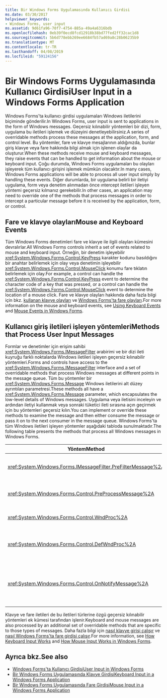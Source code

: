 ```yaml
---
title: Bir Windows Forms Uygulamasında Kullanıcı Girdisi
ms.date: 03/30/2017
helpviewer_keywords:
- Windows Forms, user input
ms.assetid: 9d61fa96-70f7-4754-885a-49a4a6316bdb
ms.openlocfilehash: 0eb39f0ecd8fcd12918b38bd77fed2ff32cac1d8
ms.sourcegitcommit: 5b6d778ebb269ee6684fb57ad69a8c28b06235b9
ms.translationtype: MT
ms.contentlocale: tr-TR
ms.lasthandoff: 04/08/2019
ms.locfileid: "59124156"
---
```

# <a name="user-input-in-a-windows-forms-application"></a><span data-ttu-id="eda69-102">Bir Windows Forms Uygulamasında Kullanıcı Girdisi</span><span class="sxs-lookup"><span data-stu-id="eda69-102">User Input in a Windows Forms Application</span></span>
<span data-ttu-id="eda69-103">Windows Forms'ta kullanıcı girdisi uygulamaları Windows iletilerini biçiminde gönderilir.</span><span class="sxs-lookup"><span data-stu-id="eda69-103">In Windows Forms, user input is sent to applications in the form of Windows messages.</span></span> <span data-ttu-id="eda69-104">Geçersiz kılınabilir yöntemleri bir dizi, form, uygulama bu iletileri işlemek ve düzeyini denetleyebilirsiniz.</span><span class="sxs-lookup"><span data-stu-id="eda69-104">A series of overridable methods process these messages at the application, form, and control level.</span></span> <span data-ttu-id="eda69-105">Bu yöntemler, fare ve klavye mesajlarının aldığınızda, bunlar giriş klavye veya fare hakkında bilgi almak için işlenen olaylar da oluşturur.</span><span class="sxs-lookup"><span data-stu-id="eda69-105">When these methods receive mouse and keyboard messages, they raise events that can be handled to get information about the mouse or keyboard input.</span></span> <span data-ttu-id="eda69-106">Çoğu durumda, Windows Forms uygulamaları bu olayları işleyerek tüm kullanıcı girişini işlemek mümkün olacaktır.</span><span class="sxs-lookup"><span data-stu-id="eda69-106">In many cases, Windows Forms applications will be able to process all user input simply by handling these events.</span></span> <span data-ttu-id="eda69-107">Diğer durumlarda, bir uygulama belirli bir iletiyi uygulama, form veya denetim alınmadan önce ıntercept iletileri işleyen yöntemi geçersiz kılmanız gerekebilir.</span><span class="sxs-lookup"><span data-stu-id="eda69-107">In other cases, an application may need to override one of the methods that process messages in order to intercept a particular message before it is received by the application, form, or control.</span></span>  
  
## <a name="mouse-and-keyboard-events"></a><span data-ttu-id="eda69-108">Fare ve klavye olayları</span><span class="sxs-lookup"><span data-stu-id="eda69-108">Mouse and Keyboard Events</span></span>  
 <span data-ttu-id="eda69-109">Tüm Windows Forms denetimleri fare ve klavye ile ilgili olayları kümesini devralırlar.</span><span class="sxs-lookup"><span data-stu-id="eda69-109">All Windows Forms controls inherit a set of events related to mouse and keyboard input.</span></span> <span data-ttu-id="eda69-110">Örneğin, bir denetim işleyebilir <xref:System.Windows.Forms.Control.KeyPress> karakter kodunu basıldığını bir anahtar belirlemek için olay veya denetimin işleyebilir <xref:System.Windows.Forms.Control.MouseClick> konumu fare tıklatın belirlemek için olay.</span><span class="sxs-lookup"><span data-stu-id="eda69-110">For example, a control can handle the <xref:System.Windows.Forms.Control.KeyPress> event to determine the character code of a key that was pressed, or a control can handle the <xref:System.Windows.Forms.Control.MouseClick> event to determine the location of a mouse click.</span></span> <span data-ttu-id="eda69-111">Fare ve klavye olayları hakkında daha fazla bilgi için bkz. [kullanan klavye olayları](using-keyboard-events.md) ve [Windows Forms'ta fare olayları](mouse-events-in-windows-forms.md).</span><span class="sxs-lookup"><span data-stu-id="eda69-111">For more information on the mouse and keyboard events, see [Using Keyboard Events](using-keyboard-events.md) and [Mouse Events in Windows Forms](mouse-events-in-windows-forms.md).</span></span>  
  
## <a name="methods-that-process-user-input-messages"></a><span data-ttu-id="eda69-112">Kullanıcı giriş iletileri işleyen yöntemleri</span><span class="sxs-lookup"><span data-stu-id="eda69-112">Methods that Process User Input Messages</span></span>  
 <span data-ttu-id="eda69-113">Formlar ve denetimler için erişim sahibi <xref:System.Windows.Forms.IMessageFilter> arabirimi ve bir dizi ileti kuyruğu farklı noktalarda Windows iletileri işleyen geçersiz kılınabilir yöntemleri.</span><span class="sxs-lookup"><span data-stu-id="eda69-113">Forms and controls have access to the <xref:System.Windows.Forms.IMessageFilter> interface and a set of overridable methods that process Windows messages at different points in the message queue.</span></span> <span data-ttu-id="eda69-114">Tüm bu yöntemler bir <xref:System.Windows.Forms.Message> Windows iletilerini alt düzey ayrıntıları parametresi.</span><span class="sxs-lookup"><span data-stu-id="eda69-114">These methods all have a <xref:System.Windows.Forms.Message> parameter, which encapsulates the low-level details of Windows messages.</span></span> <span data-ttu-id="eda69-115">Uygulama veya iletisini inceleyin ve ardından iletiyi kullanmak veya sonraki tüketici ileti sırasına açın geçirmek için bu yöntemleri geçersiz kılın.</span><span class="sxs-lookup"><span data-stu-id="eda69-115">You can implement or override these methods to examine the message and then either consume the message or pass it on to the next consumer in the message queue.</span></span> <span data-ttu-id="eda69-116">Windows Forms'ta tüm Windows iletileri işleyen yöntemler aşağıdaki tabloda sunulmaktadır.</span><span class="sxs-lookup"><span data-stu-id="eda69-116">The following table presents the methods that process all Windows messages in Windows Forms.</span></span>  
  
|<span data-ttu-id="eda69-117">Yöntem</span><span class="sxs-lookup"><span data-stu-id="eda69-117">Method</span></span>|<span data-ttu-id="eda69-118">Notlar</span><span class="sxs-lookup"><span data-stu-id="eda69-118">Notes</span></span>|  
|------------|-----------|  
|<xref:System.Windows.Forms.IMessageFilter.PreFilterMessage%2A>|<span data-ttu-id="eda69-119">Bu yöntem, uygulama düzeyinde sıraya alınan (gönderilen olarak da bilinir) Windows iletileri kesintiye uğratır.</span><span class="sxs-lookup"><span data-stu-id="eda69-119">This method intercepts queued (also known as posted) Windows messages at the application level.</span></span>|  
|<xref:System.Windows.Forms.Control.PreProcessMessage%2A>|<span data-ttu-id="eda69-120">Bu yöntem, işlenen önce Windows iletileri form ve denetimi düzeyinde kesintiye uğratır.</span><span class="sxs-lookup"><span data-stu-id="eda69-120">This method intercepts Windows messages at the form and control level before they have been processed.</span></span>|  
|<xref:System.Windows.Forms.Control.WndProc%2A>|<span data-ttu-id="eda69-121">Bu yöntem, form ve denetim düzeyinde Windows iletilerini işler.</span><span class="sxs-lookup"><span data-stu-id="eda69-121">This method processes Windows messages at the form and control level.</span></span>|  
|<xref:System.Windows.Forms.Control.DefWndProc%2A>|<span data-ttu-id="eda69-122">Bu yöntem Windows iletileri form ve denetimi düzeyinde varsayılan işlemeyi gerçekleştirir.</span><span class="sxs-lookup"><span data-stu-id="eda69-122">This method performs the default processing of Windows messages at the form and control level.</span></span> <span data-ttu-id="eda69-123">Bu pencerenin en az işlevlerini sağlar.</span><span class="sxs-lookup"><span data-stu-id="eda69-123">This provides the minimal functionality of a window.</span></span>|  
|<xref:System.Windows.Forms.Control.OnNotifyMessage%2A>|<span data-ttu-id="eda69-124">Bu yöntem, bunlar işlendikten sonra iletileri form ve denetim düzeyinde kesintiye uğratır.</span><span class="sxs-lookup"><span data-stu-id="eda69-124">This method intercepts messages at the form and control level, after they have been processed.</span></span> <span data-ttu-id="eda69-125"><xref:System.Windows.Forms.ControlStyles.EnableNotifyMessage> Stil bit, bu yöntemin çağrılması için ayarlanmış olması gerekir.</span><span class="sxs-lookup"><span data-stu-id="eda69-125">The <xref:System.Windows.Forms.ControlStyles.EnableNotifyMessage> style bit must be set for this method to be called.</span></span>|  
  
 <span data-ttu-id="eda69-126">Klavye ve fare iletileri de bu iletileri türlerine özgü geçersiz kılınabilir yöntemleri ek kümesi tarafından işlenir.</span><span class="sxs-lookup"><span data-stu-id="eda69-126">Keyboard and mouse messages are also processed by an additional set of overridable methods that are specific to those types of messages.</span></span> <span data-ttu-id="eda69-127">Daha fazla bilgi için [nasıl klavye girişi çalışır](how-keyboard-input-works.md) ve [nasıl Windows Forms'ta fare girdisi çalışır](how-mouse-input-works-in-windows-forms.md).</span><span class="sxs-lookup"><span data-stu-id="eda69-127">For more information, see [How Keyboard Input Works](how-keyboard-input-works.md) and [How Mouse Input Works in Windows Forms](how-mouse-input-works-in-windows-forms.md).</span></span>  
  
## <a name="see-also"></a><span data-ttu-id="eda69-128">Ayrıca bkz.</span><span class="sxs-lookup"><span data-stu-id="eda69-128">See also</span></span>

- [<span data-ttu-id="eda69-129">Windows Forms'ta Kullanıcı Girdisi</span><span class="sxs-lookup"><span data-stu-id="eda69-129">User Input in Windows Forms</span></span>](user-input-in-windows-forms.md)
- [<span data-ttu-id="eda69-130">Bir Windows Forms Uygulamasında Klavye Girdisi</span><span class="sxs-lookup"><span data-stu-id="eda69-130">Keyboard Input in a Windows Forms Application</span></span>](keyboard-input-in-a-windows-forms-application.md)
- [<span data-ttu-id="eda69-131">Bir Windows Forms Uygulamasında Fare Girdisi</span><span class="sxs-lookup"><span data-stu-id="eda69-131">Mouse Input in a Windows Forms Application</span></span>](mouse-input-in-a-windows-forms-application.md)
